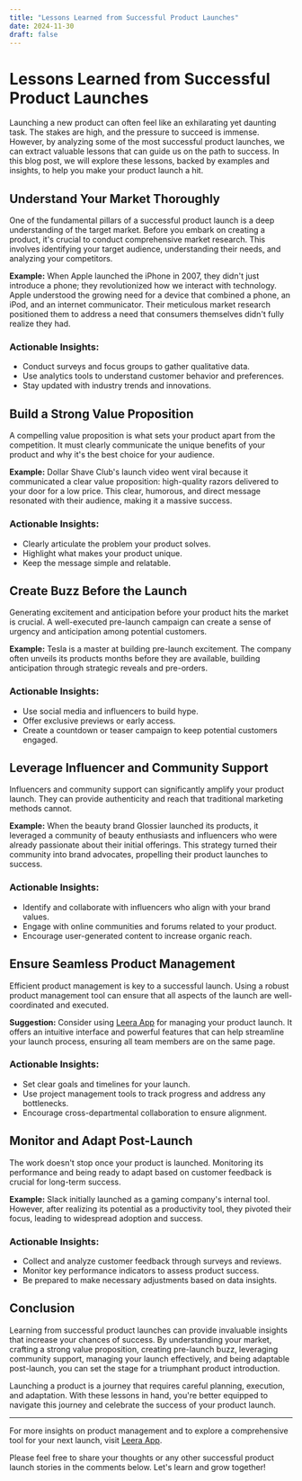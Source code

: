 ```yaml
---
title: "Lessons Learned from Successful Product Launches"
date: 2024-11-30
draft: false
---
```

# Lessons Learned from Successful Product Launches

Launching a new product can often feel like an exhilarating yet daunting task. The stakes are high, and the pressure to succeed is immense. However, by analyzing some of the most successful product launches, we can extract valuable lessons that can guide us on the path to success. In this blog post, we will explore these lessons, backed by examples and insights, to help you make your product launch a hit.

## Understand Your Market Thoroughly

One of the fundamental pillars of a successful product launch is a deep understanding of the target market. Before you embark on creating a product, it's crucial to conduct comprehensive market research. This involves identifying your target audience, understanding their needs, and analyzing your competitors.

**Example:** When Apple launched the iPhone in 2007, they didn't just introduce a phone; they revolutionized how we interact with technology. Apple understood the growing need for a device that combined a phone, an iPod, and an internet communicator. Their meticulous market research positioned them to address a need that consumers themselves didn't fully realize they had.

### Actionable Insights:
- Conduct surveys and focus groups to gather qualitative data.
- Use analytics tools to understand customer behavior and preferences.
- Stay updated with industry trends and innovations.

## Build a Strong Value Proposition

A compelling value proposition is what sets your product apart from the competition. It must clearly communicate the unique benefits of your product and why it's the best choice for your audience.

**Example:** Dollar Shave Club's launch video went viral because it communicated a clear value proposition: high-quality razors delivered to your door for a low price. This clear, humorous, and direct message resonated with their audience, making it a massive success.

### Actionable Insights:
- Clearly articulate the problem your product solves.
- Highlight what makes your product unique.
- Keep the message simple and relatable.

## Create Buzz Before the Launch

Generating excitement and anticipation before your product hits the market is crucial. A well-executed pre-launch campaign can create a sense of urgency and anticipation among potential customers.

**Example:** Tesla is a master at building pre-launch excitement. The company often unveils its products months before they are available, building anticipation through strategic reveals and pre-orders.

### Actionable Insights:
- Use social media and influencers to build hype.
- Offer exclusive previews or early access.
- Create a countdown or teaser campaign to keep potential customers engaged.

## Leverage Influencer and Community Support

Influencers and community support can significantly amplify your product launch. They can provide authenticity and reach that traditional marketing methods cannot.

**Example:** When the beauty brand Glossier launched its products, it leveraged a community of beauty enthusiasts and influencers who were already passionate about their initial offerings. This strategy turned their community into brand advocates, propelling their product launches to success.

### Actionable Insights:
- Identify and collaborate with influencers who align with your brand values.
- Engage with online communities and forums related to your product.
- Encourage user-generated content to increase organic reach.

## Ensure Seamless Product Management

Efficient product management is key to a successful launch. Using a robust product management tool can ensure that all aspects of the launch are well-coordinated and executed.

**Suggestion:** Consider using [Leera App](https://leera.app) for managing your product launch. It offers an intuitive interface and powerful features that can help streamline your launch process, ensuring all team members are on the same page.

### Actionable Insights:
- Set clear goals and timelines for your launch.
- Use project management tools to track progress and address any bottlenecks.
- Encourage cross-departmental collaboration to ensure alignment.

## Monitor and Adapt Post-Launch

The work doesn't stop once your product is launched. Monitoring its performance and being ready to adapt based on customer feedback is crucial for long-term success.

**Example:** Slack initially launched as a gaming company's internal tool. However, after realizing its potential as a productivity tool, they pivoted their focus, leading to widespread adoption and success.

### Actionable Insights:
- Collect and analyze customer feedback through surveys and reviews.
- Monitor key performance indicators to assess product success.
- Be prepared to make necessary adjustments based on data insights.

## Conclusion

Learning from successful product launches can provide invaluable insights that increase your chances of success. By understanding your market, crafting a strong value proposition, creating pre-launch buzz, leveraging community support, managing your launch effectively, and being adaptable post-launch, you can set the stage for a triumphant product introduction.

Launching a product is a journey that requires careful planning, execution, and adaptation. With these lessons in hand, you're better equipped to navigate this journey and celebrate the success of your product launch.

---

For more insights on product management and to explore a comprehensive tool for your next launch, visit [Leera App](https://leera.app).

Please feel free to share your thoughts or any other successful product launch stories in the comments below. Let's learn and grow together!